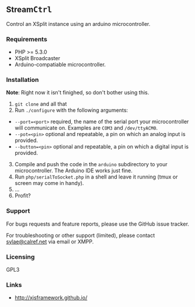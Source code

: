 ## Stream<kbd>Ctrl</kbd>
Control an XSplit instance using an arduino microcontroller.

### Requirements
* PHP >= 5.3.0
* XSplit Broadcaster
* Arduino-compatiable microcontroller.

### Installation
**Note**: Right now it isn't finighed, so don't bother using this.

1. ```git clone``` and all that
2. Run ```./configure``` with the following arguments:
  * ```--port=<port>``` required, the name of the serial port your microcontroller will communicate on.
    Examples are ```COM3``` and ```/dev/ttyACM0```.
  * ```--pot=<pin>``` optional and repeatable, a pin on which an analog input is provided.
  * ```--button=<pin>``` optional and repeatable, a pin on which a digital input is provided.
3. Compile and push the code in the ```arduino``` subdirectory to your microcontroller. The Arduino IDE
   works just fine.
4. Run ```php/serialToSocket.php``` in a shell and leave it running (tmux or screen may come in handy).
5. ...
6. Profit?

### Support
For bugs requests and feature reports, please use the GitHub issue tracker.

For troubleshooting or other support (limited), please contact sylae@calref.net via email or XMPP.

### Licensing
GPL3

### Links
* http://xjsframework.github.io/
